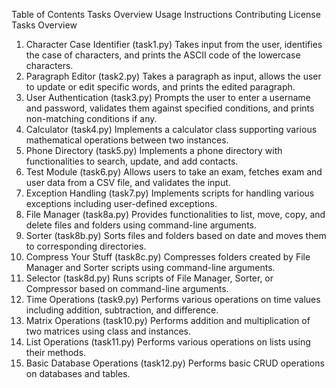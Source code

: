 Table of Contents
Tasks Overview
Usage Instructions
Contributing
License
Tasks Overview
1. Character Case Identifier (task1.py)
Takes input from the user, identifies the case of characters, and prints the ASCII code of the lowercase characters.
2. Paragraph Editor (task2.py)
Takes a paragraph as input, allows the user to update or edit specific words, and prints the edited paragraph.
3. User Authentication (task3.py)
Prompts the user to enter a username and password, validates them against specified conditions, and prints non-matching conditions if any.
4. Calculator (task4.py)
Implements a calculator class supporting various mathematical operations between two instances.
5. Phone Directory (task5.py)
Implements a phone directory with functionalities to search, update, and add contacts.
6. Test Module (task6.py)
Allows users to take an exam, fetches exam and user data from a CSV file, and validates the input.
7. Exception Handling (task7.py)
Implements scripts for handling various exceptions including user-defined exceptions.
8. File Manager (task8a.py)
Provides functionalities to list, move, copy, and delete files and folders using command-line arguments.
9. Sorter (task8b.py)
Sorts files and folders based on date and moves them to corresponding directories.
10. Compress Your Stuff (task8c.py)
Compresses folders created by File Manager and Sorter scripts using command-line arguments.
11. Selector (task8d.py)
Runs scripts of File Manager, Sorter, or Compressor based on command-line arguments.
12. Time Operations (task9.py)
Performs various operations on time values including addition, subtraction, and difference.
13. Matrix Operations (task10.py)
Performs addition and multiplication of two matrices using class and instances.
14. List Operations (task11.py)
Performs various operations on lists using their methods.
15. Basic Database Operations (task12.py)
Performs basic CRUD operations on databases and tables.
